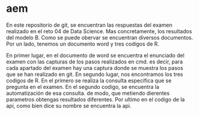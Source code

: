 # aem
En este repositorio de git, se encuentran las respuestas del examen realizado en el reto 04 de Data Science. Mas concretamente, los resultados del modelo B. Como se puede obervar se encuentran diversos documentos. Por un lado, tenemos un documento word y tres codigos de R.

En primer lugar, en el documento de word se encuentra el enunciado del examen con las capturas de los pasos realizados en cmd. es decir, para cada apartado del examen hay una captura donde se muestra los pasos que se han realizado en git. En segundo lugar, nos encontramos los tres codigos de R. En el primero se realiza la consulta especifica que se pregunta en el examen. En el segundo codigo, se encuentra la automatización de esa consulta. de modo, que metiendo dierentes parametros obtengas resultados diferentes. Por ultimo en el codigo de la api, como bien dice su nombre se encuentra la api.
